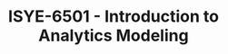 ---
layout: course
title: ISYE-6501 - Introduction to Analytics Modeling
aliases: IAM
course_id: ISYE-6501
permalink: /ISYE-6501/
avg_difficulty: 2.81
avg_rating: 4.15
avg_workload: 9.64
---
